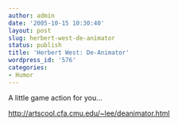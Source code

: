 ```yaml
---
author: admin
date: '2005-10-15 10:30:40'
layout: post
slug: herbert-west-de-animator
status: publish
title: 'Herbert West: De-Animator'
wordpress_id: '576'
categories:
- Humor
---
```

<p>A little game action for you...</p> <p><a href="http://artscool.cfa.cmu.edu/%7Elee/deanimator.html"> http://artscool.cfa.cmu.edu/~lee/deanimator.html</a> </p> <p><a href="http://www.zhangzhung.net/blog/</p" /></p>
